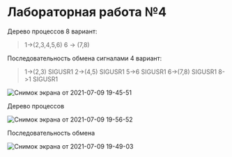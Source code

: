 # Лабораторная работа №4 

Дерево процессов 8 вариант: 

> 1->(2,3,4,5,6) 6 -> (7,8)

Последовательность обмена сигналами 4 вариант: 

> 1->(2,3) SIGUSR1 2->(4,5) SIGUSR1 5->6 SIGUSR1 6->(7,8) SIGUSR1 8->1 SIGUSR1

![Снимок экрана от 2021-07-09 19-45-51](https://user-images.githubusercontent.com/81465846/125133630-c96ba980-e10e-11eb-9333-120e55baa5fb.png)

Дерево процессов

![Снимок экрана от 2021-07-09 19-56-52](https://user-images.githubusercontent.com/81465846/125133708-ec965900-e10e-11eb-981a-6e34a1ab787e.png)

Последовательность обмена

![Снимок экрана от 2021-07-09 19-49-03](https://user-images.githubusercontent.com/81465846/125133670-dab4b600-e10e-11eb-9ddf-28e9692c9c51.png)

